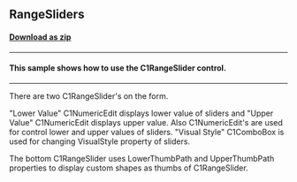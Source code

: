 ## RangeSliders
#### [Download as zip](https://grapecity.github.io/DownGit/#/home?url=https://github.com/GrapeCity/ComponentOne-WinForms-Samples/tree/master/NetFramework\Input\CS\RangeSliders)
____
#### This sample shows how to use the C1RangeSlider control.
____
There are two C1RangeSlider's on the form. 

"Lower Value" C1NumericEdit displays lower value of sliders and "Upper Value" C1NumericEdit displays upper value. Also C1NumericEdit's are used for control lower and upper values of sliders. "Visual Style" C1ComboBox is used for changing VisualStyle property of sliders. 

The bottom C1RangeSlider uses LowerThumbPath and UpperThumbPath properties to display custom shapes as thumbs of C1RangeSlider. 